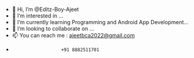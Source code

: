 - 👋 Hi, I’m @Editz-Boy-Ajeet
- 👀 I’m interested in ...
- 🌱 I’m currently learning Programming and Android App Development...
- 💞️ I’m looking to collaborate on ...
- 📫 You can reach me : ajeetbca2022@gmail.com
-                       +91 8882511701

<!---
Editz-Boy-Ajeet/Editz-Boy-Ajeet is a ✨ special ✨ repository because its `README.md` (this file) appears on your GitHub profile.
You can click the Preview link to take a look at your changes.
--->
